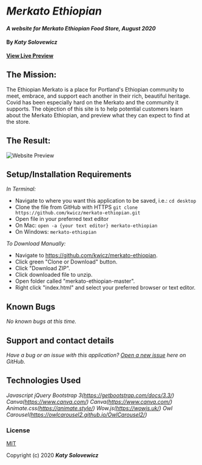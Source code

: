 # _Merkato Ethiopian_

#### _A website for Merkato Ethiopian Food Store, August 2020_

#### By _**Katy Solovewicz**_

**[View Live Preview](https://kwicz.github.io/merkato-ethiopian/)**

## The Mission: 

The Ethiopian Merkato is a place for Portland's Ethiopian community to meet, embrace, and support each another in their rich, beautiful heritage. Covid has been especially hard on the Merkato and the community it supports. The objection of this site is to help potential customers learn about the Merkato Ethiopian, and preview what they can expect to find at the store.

## The Result:

![Website Preview](images/website.png)


## Setup/Installation Requirements

_In Terminal:_

* Navigate to where you want this application to be saved, i.e.:
```cd desktop```
* Clone the file from GitHub with HTTPS
```git clone https://github.com/kwicz/merkato-ethiopian.git```
* Open file in your preferred text editor
* On Mac: ```open -a {your text editor} merkato-ethiopian```
* On Windows: ```merkato-ethiopian```

_To Download Manually:_

* Navigate to https://github.com/kwicz/merkato-ethiopian.
* Click green "Clone or Download" button.
* Click "Download ZIP".
* Click downloaded file to unzip.
* Open folder called "merkato-ethiopian-master".
* Right click "index.html" and select your preferred browser or text editor.

## Known Bugs

_No known bugs at this time._

## Support and contact details

_Have a bug or an issue with this application? [Open a new issue](https://github.com/kwicz/merkato-ethiopian/issues) here on GitHub._

## Technologies Used

_Javascript_
_jQuery_
_Bootstrap 3(https://getbootstrap.com/docs/3.3/)_
_Canva(https://www.canva.com/)_
_Canva(https://www.canva.com/)_
_Animate.css(https://animate.style/)_
_Wow.js(https://wowjs.uk/)_
_Owl Carousel(https://owlcarousel2.github.io/OwlCarousel2/)_


### License

[MIT](https://choosealicense.com/licenses/mit/)

Copyright (c) 2020 **_Katy Solovewicz_**